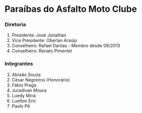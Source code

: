 # Paraíbas do Asfalto Moto Clube

### Diretoria

1. Presidente: José Jonathan
2. Vice Presidente: Oberlan Araújo
3. Conselheiro: Rafael Dantas - Membro desde 09/2013
4. Conselheiro: Renato Pimentel

### Integrantes

1. Abraão Souza
2. César Negreiros (Honorário)
3. Fábio Praga
4. Juradivan Moura
5. Luedy Miná
6. Luelton Eric
7. Paulo Pê
